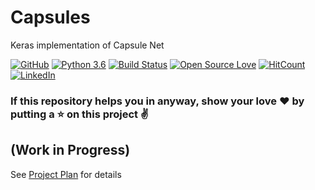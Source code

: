 # Capsules
Keras implementation of Capsule Net

[![GitHub](https://img.shields.io/github/license/mashape/apistatus.svg)](https://opensource.org/licenses/MIT)
[![Python 3.6](https://img.shields.io/badge/Python-3.6-blue.svg)](https://www.python.org/downloads/release/python-360/)
[![Build Status](https://travis-ci.com/mukeshmithrakumar/Capsules.svg?branch=master)](https://travis-ci.com/mukeshmithrakumar/Capsules)
[![Open Source Love](https://badges.frapsoft.com/os/v2/open-source.png?v=103)](https://github.com/ellerbrock/open-source-badges/)
[![HitCount](http://hits.dwyl.io/mukeshmithrakumar/Capsules.svg)](http://hits.dwyl.io/mukeshmithrakumar/Capsules)
[![LinkedIn](https://img.shields.io/badge/LinkedIn-blue.svg?logo=#0077B5)](https://www.linkedin.com/in/mukesh-mithrakumar/)

### If this repository helps you in anyway, show your love :heart: by putting a :star: on this project :v:

## (Work in Progress)
See [Project Plan](https://github.com/mukeshmithrakumar/Capsules/projects/1) for details



